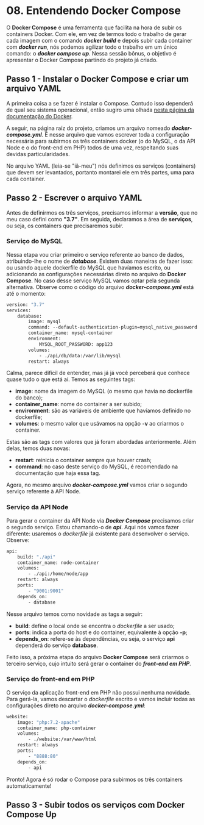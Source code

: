 # 08. Entendendo Docker Compose

O **Docker Compose** é uma ferramenta que facilita na hora de subir os containers Docker. Com ele, em vez de termos todo o trabalho de gerar cada imagem com o comando **_docker build_** e depois subir cada container com **_docker run_**, nós podemos agilizar todo o trabalho em um único comando: o **_docker compose up_**. Nessa sessão bônus, o objetivo é apresentar o Docker Compose partindo do projeto já criado.

## Passo 1 - Instalar o Docker Compose e criar um arquivo YAML

A primeira coisa a se fazer é instalar o Compose. Contudo isso dependerá de qual seu sistema operacional, então sugiro uma olhada [nesta página da documentação do Docker](https://docs.docker.com/compose/install/).

A seguir, na página raíz do projeto, criamos um arquivo nomeado **_docker-compose.yml_**. É nesse arquivo que vamos escrever toda a configuração necessária para subirmos os três containers docker (o do MySQL, o da API Node e o do front-end em PHP) todos de uma vez, respeitando suas devidas particularidades.

No arquivo YAML (leia-se "iã-meu") nós definimos os serviços (containers) que devem ser levantados, portanto montarei ele em três partes, uma para cada container.

## Passo 2 - Escrever o arquivo YAML

Antes de definirmos os três serviços, precisamos informar a **versão**, que no meu caso defini como **"3.7"**. Em seguida, declaramos a área de **serviços**, ou seja, os containers que precisaremos subir.

### Serviço do MySQL

Nessa etapa vou criar primeiro o serviço referente ao banco de dados, atribuindo-lhe o nome de **_database_**. Existem duas maneiras de fazer isso: ou usando aquele dockerfile do MySQL que havíamos escrito, ou adicionando as configurações necessárias direto no arquivo do **Docker Compose**. No caso desse serviço MySQL vamos optar pela segunda alternativa. Observe como o código do arquivo **_docker-compose.yml_** está até o momento:

```dockerfile
version: "3.7"
services:
    database:
        image: mysql
        command: --default-authentication-plugin=mysql_native_password
        container_name: mysql-container
        environment:
            MYSQL_ROOT_PASSWORD: app123
        volumes:
            - ./api/db/data:/var/lib/mysql
        restart: always
```

Calma, parece difícil de entender, mas já já você perceberá que conhece quase tudo o que está aí. Temos as seguintes tags:

- **image**: nome da imagem do MySQL (o mesmo que havia no dockerfile do banco);
- **container_name**: nome do container a ser subido;
- **environment**: são as variáveis de ambiente que havíamos definido no dockerfile;
- **volumes**: o mesmo valor que usávamos na opção **-v** ao criarmos o container.

Estas são as tags com valores que já foram abordadas anteriormente. Além delas, temos duas novas:

- **restart**: reinicia o container sempre que houver crash;
- **command**: no caso deste serviço do MySQL, é recomendado na documentação que haja essa tag.

Agora, no mesmo arquivo **_docker-compose.yml_** vamos criar o segundo serviço referente à API Node.

### Serviço da API Node

Para gerar o container da API Node via **_Docker Compose_** precisamos criar o segundo serviço. Estou chamando-o de **_api_**. Aqui nós vamos fazer diferente: usaremos o _dockerfile_ já existente para desenvolver o serviço. Observe:

```dockerfile
api:
    build: "./api"
    container_name: node-container
    volumes:
        - ./api:/home/node/app
    restart: always
    ports:
        - "9001:9001"
    depends_on:
        - database
```

Nesse arquivo temos como novidade as tags a seguir:

- **build**: define o local onde se encontra o _dockerfile_ a ser usado;
- **ports**: indica a porta do host e do container, equivalente à opção **-p**;
- **depends_on**: refere-se às dependências, ou seja, o serviço **api** dependerá do serviço **database**.

Feito isso, a próxima etapa do arquivo **Docker Compose** será criarmos o terceiro serviço, cujo intuito será gerar o container do **_front-end em PHP_**.

### Serviço do front-end em PHP

O serviço da aplicação front-end em PHP não possui nenhuma novidade. Para gerá-la, vamos descartar o _dockerfile_ escrito e vamos incluir todas as configurações direto no arquivo **_docker-compose.yml_**:

```dockerfile
website:
    image: "php:7.2-apache"
    container_name: php-container
    volumes:
        - ./website:/var/www/html
    restart: always
    ports:
        - "8888:80"
    depends_on:
        - api
```

Pronto! Agora é só rodar o Compose para subirmos os três containers automaticamente!

## Passo 3 - Subir todos os serviços com Docker Compose Up
